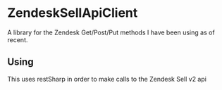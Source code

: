# ZendeskSellApiClient
A library for the Zendesk Get/Post/Put methods I have been using as of recent. 

## Using
This uses restSharp in order to make calls to the Zendesk Sell v2 api